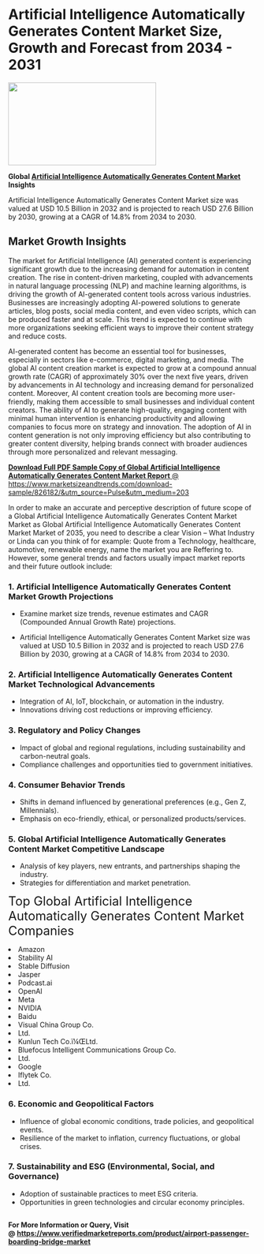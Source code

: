 <H1>Artificial Intelligence Automatically Generates Content Market Size, Growth and Forecast from 2034 - 2031</H1><img class="aligncenter size-medium wp-image-584254" src="https://thirdeyenews.in/wp-content/uploads/2034/09/Global-Market-Research-300x168.jpeg" alt="" width="300" height="168" /><p><strong>Global&nbsp;<a href="https://www.marketsizeandtrends.com/download-sample/826182/&amp;utm_source=Pulse&amp;utm_medium=203">Artificial Intelligence Automatically Generates Content Market</a> Insights</strong></p><p>Artificial Intelligence Automatically Generates Content Market size was valued at USD 10.5 Billion in 2032 and is projected to reach USD 27.6 Billion by 2030, growing at a CAGR of 14.8% from 2034 to 2030.</p><p><h2>Market Growth Insights</h2> <p>The market for Artificial Intelligence (AI) generated content is experiencing significant growth due to the increasing demand for automation in content creation. The rise in content-driven marketing, coupled with advancements in natural language processing (NLP) and machine learning algorithms, is driving the growth of AI-generated content tools across various industries. Businesses are increasingly adopting AI-powered solutions to generate articles, blog posts, social media content, and even video scripts, which can be produced faster and at scale. This trend is expected to continue with more organizations seeking efficient ways to improve their content strategy and reduce costs.</p> <p><a href="#"></a></p> <p>AI-generated content has become an essential tool for businesses, especially in sectors like e-commerce, digital marketing, and media. The global AI content creation market is expected to grow at a compound annual growth rate (CAGR) of approximately 30% over the next five years, driven by advancements in AI technology and increasing demand for personalized content. Moreover, AI content creation tools are becoming more user-friendly, making them accessible to small businesses and individual content creators. The ability of AI to generate high-quality, engaging content with minimal human intervention is enhancing productivity and allowing companies to focus more on strategy and innovation. The adoption of AI in content generation is not only improving efficiency but also contributing to greater content diversity, helping brands connect with broader audiences through more personalized and relevant messaging.</p> <p><a href="#"></p><p><span class=""><strong>Download Full PDF Sample Copy of Global Artificial Intelligence Automatically Generates Content Market Report</strong> @ <a href="https://www.marketsizeandtrends.com/download-sample/826182/&amp;utm_source=Pulse&amp;utm_medium=203" target="_blank">https://www.marketsizeandtrends.com/download-sample/826182/&amp;utm_source=Pulse&amp;utm_medium=203</a></span></p><p>In order to make an accurate and perceptive description of future scope of a Global&nbsp;Artificial Intelligence Automatically Generates Content Market Market as Global&nbsp;Artificial Intelligence Automatically Generates Content Market Market of 2035, you need to describe a clear Vision &ndash; What Industry or Linda can you think of for example: Quote from a Technology, healthcare, automotive, renewable energy, name the market you are Reffering to. However, some general trends and factors usually impact market reports and their future outlook include:</p><h3>1.&nbsp;<strong>Artificial Intelligence Automatically Generates Content Market Growth Projections</strong></h3><ul><li>Examine market size trends, revenue estimates and CAGR (Compounded Annual Growth Rate) projections.</li><li><p>Artificial Intelligence Automatically Generates Content Market size was valued at USD 10.5 Billion in 2032 and is projected to reach USD 27.6 Billion by 2030, growing at a CAGR of 14.8% from 2034 to 2030.</p></li></ul><h3>2.&nbsp;<strong>Artificial Intelligence Automatically Generates Content Market Technological Advancements</strong></h3><ul><li>Integration of AI, IoT, blockchain, or automation in the industry.</li><li>Innovations driving cost reductions or improving efficiency.</li></ul><h3>3.&nbsp;<strong>Regulatory and Policy Changes</strong></h3><ul><li>Impact of global and regional regulations, including sustainability and carbon-neutral goals.</li><li>Compliance challenges and opportunities tied to government initiatives.</li></ul><h3>4.&nbsp;<strong>Consumer Behavior Trends</strong></h3><ul><li>Shifts in demand influenced by generational preferences (e.g., Gen Z, Millennials).</li><li>Emphasis on eco-friendly, ethical, or personalized products/services.</li></ul><h3>5.&nbsp;<strong>Global Artificial Intelligence Automatically Generates Content Market Competitive Landscape</strong></h3><ul><li>Analysis of key players, new entrants, and partnerships shaping the industry.</li><li>Strategies for differentiation and market penetration.</li></ul><p data-pm-slice="1 1 []"><span style="color: inherit; font-family: inherit; font-size: 25px;">Top Global Artificial Intelligence Automatically Generates Content Market Companies</span></p><div class="" data-test-id=""><p><li>Amazon</li><li> Stability AI</li><li> Stable Diffusion</li><li> Jasper</li><li> Podcast.ai</li><li> OpenAI</li><li> Meta</li><li> NVIDIA</li><li> Baidu</li><li> Visual China Group Co.</li><li>Ltd.</li><li> Kunlun Tech Co.ï¼ŒLtd.</li><li> Bluefocus Intelligent Communications Group Co.</li><li>Ltd.</li><li> Google</li><li> Iflytek Co.</li><li>Ltd.</li></p></div><h3>6.&nbsp;<strong>Economic and Geopolitical Factors</strong></h3><ul><li>Influence of global economic conditions, trade policies, and geopolitical events.</li><li>Resilience of the market to inflation, currency fluctuations, or global crises.</li></ul><h3>7.&nbsp;<strong>Sustainability and ESG (Environmental, Social, and Governance)</strong></h3><ul><li>Adoption of sustainable practices to meet ESG criteria.</li><li>Opportunities in green technologies and circular economy principles.</li></ul><h2><strong style="font-size: 14px;">For More Information or Query, Visit @&nbsp;</strong><a style="background-color: #ffffff; font-size: 14px;" href="https://www.marketsizeandtrends.com/report/artificial-intelligence-automatically-generates-content-market/" target="_blank">https://www.verifiedmarketreports.com/product/airport-passenger-boarding-bridge-market</a></h2>

